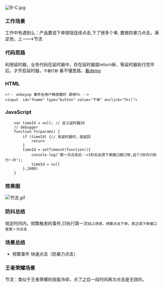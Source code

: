 


![R-C.jpg](https://p1-juejin.byteimg.com/tos-cn-i-k3u1fbpfcp/dec6b7c99a53401c92a7883520fe4f31~tplv-k3u1fbpfcp-watermark.image?)
### 工作场景
工作中有遇到么：产品要说下单按钮连续点击,下了很多个单, 要做防暴力点击，满足他，上--->节流



### 代码思路
利用延时器，业务代码在延时器中，存在延时器就return掉，等延时器执行完毕后，才开启延时器，``不要打断``  看不懂思路，[看demo](https://github.com/zyb9567/blog/blob/main/%E8%BF%99%E7%AF%87%E8%8A%82%E6%B5%81%E5%AD%A6%E4%B8%8D%E4%BC%9A%E6%88%91%E5%9B%9E%E5%AE%B6%E5%85%BB%E7%8C%AA%E4%BB%94.html)

### HTML
```
<!-- onkeyup 事件在用户释放键时 调用fn -->
<input  id="fname" type="button" value="下单" onclick="fn()">  
```

### JavaScript
```
    var timeId = null; // 定义延时器ID
    // debugger
    function fn(params) {
        if (timeId) {// 有延时器时，就返回
            return
        }
        timeId = setTimeout(function(){
            console.log('第一次点击后-->1秒后去调下单接口接口呀,这个1秒内只执行一次');
            timeId = null
        },1000)
    }
```
### 效果图


![节流.gif](https://p1-juejin.byteimg.com/tos-cn-i-k3u1fbpfcp/d11daf834411450f947b90aa51e8ac37~tplv-k3u1fbpfcp-watermark.image?)
  


### 防抖总结
规定时间内，频繁触发的事件,只执行第一次``如上场景，频繁点击下单，真正调下单接口是第一次点击``

### 场景总结
* 频繁事件  快速点击（防暴力点击）

###  王者荣耀场景
节流：类似于王者荣耀的技能冷却，点了之后一段时间再次点击是无效的。

